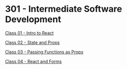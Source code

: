 # 301 - Intermediate Software Development

[Class 01 - Intro to React](class01.md)

[Class 02 - State and Props](class02.md)

[Class 03 - Passing Functions as Props](class03.md)

[Class 04 - React and Forms](class04.md)
